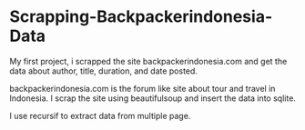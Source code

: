 # Scrapping-Backpackerindonesia-Data
My first project, i scrapped the site backpackerindonesia.com and get the data about author, title, duration, and date posted.

backpackerindonesia.com is the forum like site about tour and travel in Indonesia. I scrap the site using beautifulsoup and insert the data into sqlite.

I use recursif to extract data from multiple page.
